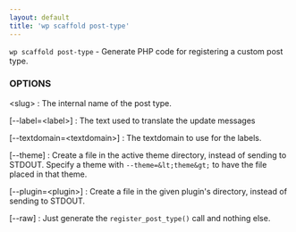 ```yaml
---
layout: default
title: 'wp scaffold post-type'
---
```


`wp scaffold post-type` - Generate PHP code for registering a custom post type.

### OPTIONS

&lt;slug&gt;
: The internal name of the post type.

[--label=&lt;label&gt;]
: The text used to translate the update messages

[--textdomain=&lt;textdomain&gt;]
: The textdomain to use for the labels.

[--theme]
: Create a file in the active theme directory, instead of sending to
STDOUT. Specify a theme with `--theme=&lt;theme&gt;` to have the file placed in that theme.

[--plugin=&lt;plugin&gt;]
: Create a file in the given plugin's directory, instead of sending to STDOUT.

[--raw]
: Just generate the `register_post_type()` call and nothing else.

